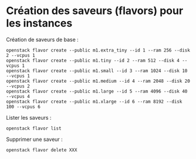 Création des saveurs (flavors) pour les instances
=================================================

Création de saveurs de base :
```
openstack flavor create --public m1.extra_tiny --id 1 --ram 256 --disk 2 --vcpus 1
openstack flavor create --public m1.tiny --id 2 --ram 512 --disk 4 --vcpus 1
openstack flavor create --public m1.small --id 3 --ram 1024 --disk 10 --vcpus 1
openstack flavor create --public m1.medium --id 4 --ram 2048 --disk 20 --vcpus 2
openstack flavor create --public m1.large --id 5 --ram 4096 --disk 40 --vcpus 4
openstack flavor create --public m1.xlarge --id 6 --ram 8192 --disk 100 --vcpus 6
```

Lister les saveurs :
```
openstack flavor list
```

Supprimer une saveur :
```
openstack flavor delete XXX
```